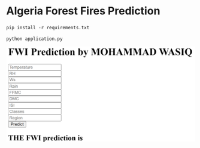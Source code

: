 # Algeria Forest Fires Prediction

```
pip install -r requirements.txt
```

```
python application.py
```

![img1](https://github.com/MohammadWasiq0786/Algeria-Forest-Fires-Prediction/blob/main/AFF%20Images/Screenshot%20(166).png)
